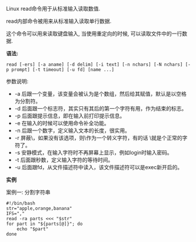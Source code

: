 Linux read命令用于从标准输入读取数值.

read内部命令被用来从标准输入读取单行数据.

这个命令可以用来读取键盘输入, 当使用重定向的时候, 可以读取文件中的一行数据.

**语法:**

```
read [-ers] [-a aname] [-d delim] [-i text] [-n nchars] [-N nchars] [-p prompt] [-t timeout] [-u fd] [name ...]
```

参数说明:

- -a 后跟一个变量，该变量会被认为是个数组，然后给其赋值，默认是以空格为分割符。
- -d 后面跟一个标志符，其实只有其后的第一个字符有用，作为结束的标志。
- -p 后面跟提示信息，即在输入前打印提示信息。
- -e 在输入的时候可以使用命令补全功能。
- -n 后跟一个数字，定义输入文本的长度，很实用。
- -r 屏蔽\，如果没有该选项，则\作为一个转义字符，有的话 \就是个正常的字符了。
- -s 安静模式，在输入字符时不再屏幕上显示，例如login时输入密码。
- -t 后面跟秒数，定义输入字符的等待时间。
- -u 后面跟fd，从文件描述符中读入，该文件描述符可以是exec新开启的。

**实例**

案例一: 分割字符串

```
#!/bin/bash
str="apple,orange,banana"
IFS=","
read -ra parts <<< "$str"
for part in "${parts[@]}"; do
	echo "$part"
done
```

